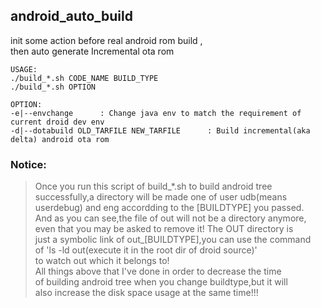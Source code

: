 ## android_auto_build
init some action before real android rom build ,  
then auto generate Incremental ota rom  

```
USAGE:
./build_*.sh CODE_NAME BUILD_TYPE
./build_*.sh OPTION

OPTION:
-e|--envchange		: Change java env to match the requirement of current droid dev env
-d|--dotabuild OLD_TARFILE NEW_TARFILE		: Build incremental(aka delta) android ota rom
```

### Notice:
>Once you run this script of build_*.sh to build android tree  
successfully,a directory will be made one of user udb(means  
userdebug) and eng accordding to the [BUILDTYPE] you passed.  
And as you can see,the file of out will not be a directory anymore,  
even that you may be asked to remove it! The OUT directory is  
just a symbolic link of out_[BUILDTYPE],you can use the command  
of 'ls -ld out(execute it in the root dir of droid source)'  
to watch out which it belongs to!  
All things above that I've done in order to decrease the time  
of building android tree when you change buildtype,but it will  
also increase the disk space usage at the same time!!!  

